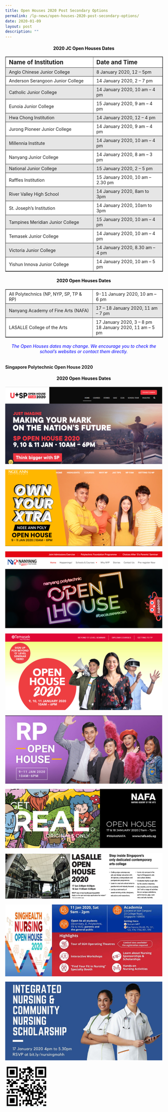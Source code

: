 ```yaml
---
title: Open Houses 2020 Post Secondary Options
permalink: /lp-news/open-houses-2020-post-secondary-options/
date: 2020-01-09
layout: post
description: ""
---
```

<h4 style="color:black" align="center">2020 JC Open Houses Dates</h4>

<table border="1" style="box-sizing: inherit; border-collapse: collapse; border-spacing: 0px; max-width: 100%;"><tbody style="box-sizing: inherit;"><tr style="box-sizing: inherit; background: rgb(255, 255, 255);"><td width="390" style="box-sizing: inherit; padding: 5px 10px;"><span style="box-sizing: inherit; font-size: 14pt;"><strong style="box-sizing: inherit; font-weight: bold;">Name of Institution</strong></span></td><td width="317" style="box-sizing: inherit; padding: 5px 10px;"><span style="box-sizing: inherit; font-size: 14pt;"><strong style="box-sizing: inherit; font-weight: bold;">Date and Time</strong></span></td></tr><tr style="box-sizing: inherit; background: rgb(230, 230, 230);"><td width="390" style="box-sizing: inherit; padding: 5px 10px;">Anglo Chinese Junior College</td><td width="317" style="box-sizing: inherit; padding: 5px 10px;">8 January 2020, 12 – 5pm</td></tr><tr style="box-sizing: inherit; background: rgb(255, 255, 255);"><td width="390" style="box-sizing: inherit; padding: 5px 10px;">Anderson Serangoon Junior College</td><td width="317" style="box-sizing: inherit; padding: 5px 10px;">14 January 2020, 2 – 7 pm</td></tr><tr style="box-sizing: inherit; background: rgb(230, 230, 230);"><td width="390" style="box-sizing: inherit; padding: 5px 10px;">Catholic Junior College</td><td width="317" style="box-sizing: inherit; padding: 5px 10px;">14 January 2020, 10 am – 4 pm</td></tr><tr style="box-sizing: inherit; background: rgb(255, 255, 255);"><td width="390" style="box-sizing: inherit; padding: 5px 10px;">Eunoia Junior College</td><td width="317" style="box-sizing: inherit; padding: 5px 10px;">15 January 2020, 9 am – 4 pm</td></tr><tr style="box-sizing: inherit; background: rgb(230, 230, 230);"><td width="390" style="box-sizing: inherit; padding: 5px 10px;">Hwa Chong Institution</td><td width="317" style="box-sizing: inherit; padding: 5px 10px;">14 January 2020, 12 – 4 pm</td></tr><tr style="box-sizing: inherit; background: rgb(255, 255, 255);"><td width="390" style="box-sizing: inherit; padding: 5px 10px;">Jurong Pioneer Junior College</td><td width="317" style="box-sizing: inherit; padding: 5px 10px;">14 January 2020, 9 am – 4 pm</td></tr><tr style="box-sizing: inherit; background: rgb(230, 230, 230);"><td width="390" style="box-sizing: inherit; padding: 5px 10px;">Millennia Institute</td><td width="317" style="box-sizing: inherit; padding: 5px 10px;">14 January 2020, 10 am – 4 pm</td></tr><tr style="box-sizing: inherit; background: rgb(255, 255, 255);"><td width="390" style="box-sizing: inherit; padding: 5px 10px;">Nanyang Junior College</td><td width="317" style="box-sizing: inherit; padding: 5px 10px;">14 January 2020, 8 am – 3 pm</td></tr><tr style="box-sizing: inherit; background: rgb(230, 230, 230);"><td width="390" style="box-sizing: inherit; padding: 5px 10px;">National Junior College</td><td width="317" style="box-sizing: inherit; padding: 5px 10px;">15 January 2020, 2 – 5 pm</td></tr><tr style="box-sizing: inherit; background: rgb(255, 255, 255);"><td width="390" style="box-sizing: inherit; padding: 5px 10px;">Raffles Institution</td><td width="317" style="box-sizing: inherit; padding: 5px 10px;">15 January 2020, 10 am – 2.30 pm</td></tr><tr style="box-sizing: inherit; background: rgb(230, 230, 230);"><td width="390" style="box-sizing: inherit; padding: 5px 10px;">River Valley High School</td><td width="317" style="box-sizing: inherit; padding: 5px 10px;">14 January 2020, 8am to 3pm</td></tr><tr style="box-sizing: inherit; background: rgb(255, 255, 255);"><td width="390" style="box-sizing: inherit; padding: 5px 10px;">St. Joseph’s Institution</td><td width="317" style="box-sizing: inherit; padding: 5px 10px;">14 January 2020, 10am to 3pm</td></tr><tr style="box-sizing: inherit; background: rgb(230, 230, 230);"><td width="390" style="box-sizing: inherit; padding: 5px 10px;">Tampines Meridian Junior College</td><td width="317" style="box-sizing: inherit; padding: 5px 10px;">15 January 2020, 10 am – 4 pm</td></tr><tr style="box-sizing: inherit; background: rgb(255, 255, 255);"><td width="390" style="box-sizing: inherit; padding: 5px 10px;">Temasek Junior College</td><td width="317" style="box-sizing: inherit; padding: 5px 10px;">14 January 2020, 10 am – 4 pm</td></tr><tr style="box-sizing: inherit; background: rgb(230, 230, 230);"><td width="390" style="box-sizing: inherit; padding: 5px 10px;">Victoria Junior College</td><td width="317" style="box-sizing: inherit; padding: 5px 10px;">14 January 2020, 8.30 am – 4 pm</td></tr><tr style="box-sizing: inherit; background: rgb(255, 255, 255);"><td width="390" style="box-sizing: inherit; padding: 5px 10px;">Yishun Innova Junior College</td><td width="317" style="box-sizing: inherit; padding: 5px 10px;">14 January 2020, 10 am – 5 pm</td></tr></tbody></table>

<h4 style="color:black" align="center">2020 Open Houses Dates</h4>

<table border="1" style="box-sizing: inherit; border-collapse: collapse; border-spacing: 0px; max-width: 100%;"><tbody style="box-sizing: inherit;"><tr style="box-sizing: inherit; background: rgb(255, 255, 255);"><td width="390" style="box-sizing: inherit; padding: 5px 10px;">All Polytechnics (NP, NYP, SP, TP &amp; RP)</td><td width="317" style="box-sizing: inherit; padding: 5px 10px;">9-11 January 2020, 10 am – 6 pm</td></tr><tr style="box-sizing: inherit; background: rgb(230, 230, 230);"><td width="390" style="box-sizing: inherit; padding: 5px 10px;">Nanyang Academy of Fine Arts (NAFA)</td><td width="317" style="box-sizing: inherit; padding: 5px 10px;">17 – 18 January 2020, 11 am – 7 pm</td></tr><tr style="box-sizing: inherit; background: rgb(255, 255, 255);"><td width="390" style="box-sizing: inherit; padding: 5px 10px;">LASALLE College of the Arts</td><td width="317" style="box-sizing: inherit; padding: 5px 10px;">17 January 2020, 3 – 8 pm<br style="box-sizing: inherit;">18 January 2020, 11 am – 5 pm</td></tr></tbody></table>

<h6 style="color:blue" align="center"><em>The Open Houses dates may change. We encourage you to check the school’s websites or contact them directly.</em></h6>

**Singapore Polytechnic Open House 2020**

<h4 style="color:black" align="center">2020 Open Houses Dates</h4>

![](/images/SP-Open-House.png)

![](/images/NP-Open-House.png)

![](/images/NYP-Open-House.png)

![](/images/TP-Open-House.png)

![](/images/RP-Open-House.png)

![](/images/NAFA-Open-House.png)

![](/images/Laselle-Open-House-1.jpeg)

![](/images/SInghealth-Nursing-Open-House.jpeg)

![](/images/Nursing-Scholarship.jpeg)

![](/images/Picture1.png)